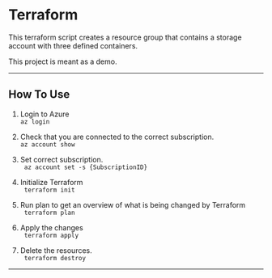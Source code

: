 # Terraform

This terraform script creates a resource group that contains a storage account with three defined containers. 

This project is meant as a demo.

---

## How To Use

1. Login to Azure \
``` az login ```

2. Check that you are connected to the correct subscription. \
``` az account show ```

3. Set correct subscription. \
``` az account set -s {SubscriptionID}```

4. Initialize Terraform \
``` terraform init```

5. Run plan to get an overview of what is being changed by Terraform \
``` terraform plan```

6. Apply the changes \
``` terraform apply```

7. Delete the resources. \
``` terraform destroy```
---

